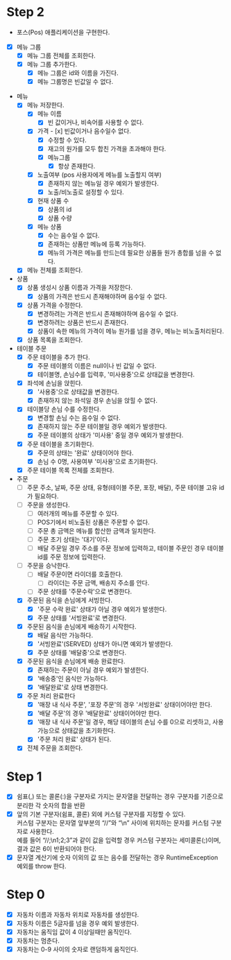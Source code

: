 # Step 2
- 포스(Pos) 애플리케이션을 구현한다.
- [x] 메뉴 그룹
  - [x] 메뉴 그룹 전체를 조회한다.
  - [x] 메뉴 그룹 추가한다.
    - [x] 메뉴 그룹은 id와 이름을 가진다.
    - [x] 메뉴 그룹명은 빈값일 수 없다.
- 메뉴
  - [x] 메뉴 저장한다.
      - [x] 메뉴 이름
        - [x] 빈 값이거나, 비속어를 사용할 수 없다.
    - [x] 가격
          - [x] 빈값이거나 음수일수 없다.
        - [x] 수정할 수 있다.
        - [x] 재고의 원가를 모두 합친 가격을 초과해야 한다.
      - [x] 메뉴그룹
        - [x] 항상 존재한다.
    - [x] 노출여부 (pos 사용자에게 메뉴를 노출할지 여부)
        - [x] 존재하지 않는 메뉴일 경우 예외가 발생한다.
        - [x] 노출/비노출로 설정할 수 있다.
    - [x] 현재 상품 수
      - [x] 상품의 id
      - [x] 상품 수량
    - [x] 메뉴 상품
        - [x] 수는 음수일 수 없다.
      - [x] 존재하는 상품만 메뉴에 등록 가능하다.
      - [x] 메뉴의 가격은 메뉴를 만드는데 필요한 상품들 원가 총합를 넘을 수 없다. 
  - [x] 메뉴 전체를 조회한다.
- 상품
  - [x] 상품 생성시 상품 이름과 가격을 저장한다.
    - [x] 상품의 가격은 반드시 존재해야하며 음수일 수 없다.
  - [x] 상품 가격을 수정한다.
    - [x] 변경하려는 가격은 반드시 존재해야하며 음수일 수 없다.
    - [x] 변경하려는 상품은 반드시 존재한다.
    - [x] 상품이 속한 메뉴의 가격이 메뉴 원가를 넘을 경우, 메뉴는 비노출처리된다.
  - [x] 상품 목록을 조회한다.
- 테이블 주문
  - [x] 주문 테이블을 추가 한다.
    - [x] 주문 테이블의 이름은 null이나 빈 값일 수 없다.
    - [x] 테이블명, 손님수를 입력후, '미사용중'으로 상태값을 변경한다.
  - [x] 좌석에 손님을 앉힌다.
    - [x] '사용중'으로 상태값을 변경한다.
    - [x] 존재하지 않는 좌석일 경우 손님을 앉힐 수 없다.
  - [x] 테이블당 손님 수를 수정한다.
    - [x] 변경할 손님 수는 음수일 수 없다.
    - [x] 존재하지 않는 주문 테이블일 경우 예외가 발생한다.
    - [x] 주문 테이블의 상태가 '미사용' 중일 경우 예외가 발생한다.
  - [x] 주문 테이블을 초기화한다.
    - [x] 주문의 상태는 '완료' 상태이어야 한다.
    - [x] 손님 수 0명, 사용여부 '미사용'으로 초기화한다.
  - [x] 주문 테이블 목록 전체를 조회한다.
- 주문 
  - [ ] 주문 주소, 날짜, 주문 상태, 유형(테이블 주문, 포장, 배달), 주문 테이블 고유 id가 필요하다.
  - [ ] 주문을 생성한다.
    - [ ] 여러개의 메뉴를 주문할 수 있다.
    - [ ] POS기에서 비노출된 상품은 주문할 수 없다.
    - [ ] 주문 총 금액은 메뉴를 합산한 금액과 일치한다.
    - [ ] 주문 초기 상태는 '대기'이다.
    - [ ] 배달 주문일 경우 주소를 주문 정보에 입력하고, 테이블 주문인 경우 테이블 id를 주문 정보에 입력한다.
  - [ ] 주문을 승낙한다.
    - [ ] 배달 주문이면 라이더를 호출한다.
      - [ ] 라이더는 주문 금액, 배송지 주소를 안다.
    - [ ] 주문 상태를 '주문수락'으로 변경한다.
  - [x] 주문된 음식을 손님에게 서빙한다.
    - [x] '주문 수락 완료' 상태가 아닐 경우 예외가 발생한다.
    - [x] 주문 상태를 '서빙완료'로 변경한다.
  - [x] 주문된 음식을 손님에게 배송하기 시작한다.
    - [x] 배달 음식만 가능하다.
    - [x] '서빙완료'(SERVED) 상태가 아니면 예외가 발생한다.
    - [x] 주문 상태를 '배달중'으로 변경한다.
  - [x] 주문된 음식을 손님에게 배송 완료한다.
    - [x] 존재하는 주문이 아닐 경우 예외가 발생한다.
    - [x] '배송중'인 음식만 가능하다.
    - [x] '배달완료'로 상태 변경한다.
  - [x] 주문 처리 완료한다
    - [x] '매장 내 식사 주문', '포장 주문'의 경우 '서빙완료' 상태이어야만 한다.
    - [x] '배달 주문'의 경우 '배달완료' 상태이어야만 한다.
    - [x] '매장 내 식사 주문'일 경우, 해당 테이블의 손님 수를 0으로 리셋하고, 사용가능으로 상태값을 초기화한다.
    - [x] '주문 처리 완료' 상태가 된다.
  - [x] 전체 주문을 조회한다.

# Step 1
- [x] 쉼표(,) 또는 콜론(:)을 구분자로 가지는 문자열을 전달하는 경우 구분자를 기준으로 분리한 각 숫자의 합을 반환  
- [x] 앞의 기본 구분자(쉼표, 콜론) 외에 커스텀 구분자를 지정할 수 있다.  
커스텀 구분자는 문자열 앞부분의 “//”와 “\n” 사이에 위치하는 문자를 커스텀 구분자로 사용한다.  
예를 들어 “//;\n1;2;3”과 같이 값을 입력할 경우 커스텀 구분자는 세미콜론(;)이며, 결과 값은 6이 반환되어야 한다.
- [x] 문자열 계산기에 숫자 이외의 값 또는 음수를 전달하는 경우 RuntimeException 예외를 throw 한다.

# Step 0
- [x] 자동차 이름과 자동차 위치로 자동차를 생성한다.
- [x] 자동차 이름은 5글자를 넘을 경우 예외 발생한다.
- [x] 자동차는 움직임 값이 4 이상일때만 움직인다.
- [x] 자동차는 멈춘다.
- [x] 자동차는 0-9 사이의 숫자로 랜덤하게 움직인다.
